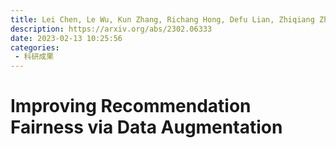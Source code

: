 ```yaml
---
title: Lei Chen, Le Wu, Kun Zhang, Richang Hong, Defu Lian, Zhiqiang Zhang, Jun Zhou, Meng Wang. Improving Recommendation Fairness via Data Augmentation[J]. arXiv preprint arXiv:2302.06333, 2023.
description: https://arxiv.org/abs/2302.06333
date: 2023-02-13 10:25:56
categories:
 - 科研成果
---
```

# Improving Recommendation Fairness via Data Augmentation